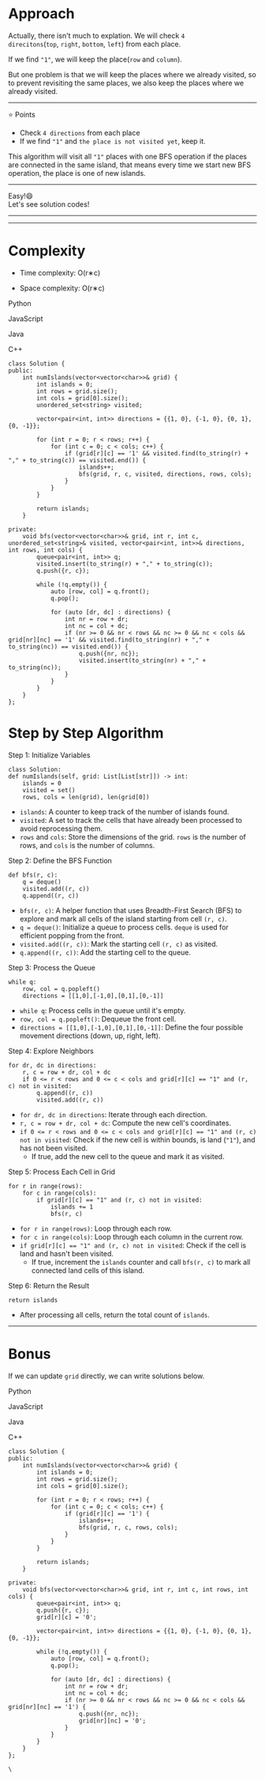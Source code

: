 Approach
========

Actually, there isn't much to explation. We will check `4 direcitons`(`top`, `right`, `bottom`, `left`) from each place.

If we find `"1"`, we will keep the place(`row` and `column`).

But one problem is that we will keep the places where we already visited, so to prevent revisiting the same places, we also keep the places where we already visited.

* * * * *

⭐️ Points

-   Check `4 directions` from each place
-   If we find `"1"` and `the place is not visited yet`, keep it.

This algorithm will visit all `"1"` places with one BFS operation if the places are connected in the same island, that means every time we start new BFS operation, the place is one of new islands.

* * * * *

Easy!😄\
Let's see solution codes!

* * * * *

[](https://youtu.be/bU_dXCOWHls)

* * * * *

Complexity
==========

-   Time complexity: O(r∗c)

-   Space complexity: O(r∗c)

Python

JavaScript

Java

C++

```
class Solution {
public:
    int numIslands(vector<vector<char>>& grid) {
        int islands = 0;
        int rows = grid.size();
        int cols = grid[0].size();
        unordered_set<string> visited;

        vector<pair<int, int>> directions = {{1, 0}, {-1, 0}, {0, 1}, {0, -1}};

        for (int r = 0; r < rows; r++) {
            for (int c = 0; c < cols; c++) {
                if (grid[r][c] == '1' && visited.find(to_string(r) + "," + to_string(c)) == visited.end()) {
                    islands++;
                    bfs(grid, r, c, visited, directions, rows, cols);
                }
            }
        }

        return islands;
    }

private:
    void bfs(vector<vector<char>>& grid, int r, int c, unordered_set<string>& visited, vector<pair<int, int>>& directions, int rows, int cols) {
        queue<pair<int, int>> q;
        visited.insert(to_string(r) + "," + to_string(c));
        q.push({r, c});

        while (!q.empty()) {
            auto [row, col] = q.front();
            q.pop();

            for (auto [dr, dc] : directions) {
                int nr = row + dr;
                int nc = col + dc;
                if (nr >= 0 && nr < rows && nc >= 0 && nc < cols && grid[nr][nc] == '1' && visited.find(to_string(nr) + "," + to_string(nc)) == visited.end()) {
                    q.push({nr, nc});
                    visited.insert(to_string(nr) + "," + to_string(nc));
                }
            }
        }
    }
};
```

Step by Step Algorithm
======================

Step 1: Initialize Variables

```
class Solution:
def numIslands(self, grid: List[List[str]]) -> int:
    islands = 0
    visited = set()
    rows, cols = len(grid), len(grid[0])
```

-   `islands`: A counter to keep track of the number of islands found.
-   `visited`: A set to track the cells that have already been processed to avoid reprocessing them.
-   `rows` and `cols`: Store the dimensions of the grid. `rows` is the number of rows, and `cols` is the number of columns.

Step 2: Define the BFS Function

```
def bfs(r, c):
    q = deque()
    visited.add((r, c))
    q.append((r, c))
```

-   `bfs(r, c)`: A helper function that uses Breadth-First Search (BFS) to explore and mark all cells of the island starting from cell `(r, c)`.
-   `q = deque()`: Initialize a queue to process cells. `deque` is used for efficient popping from the front.
-   `visited.add((r, c))`: Mark the starting cell `(r, c)` as visited.
-   `q.append((r, c))`: Add the starting cell to the queue.

Step 3: Process the Queue

```
while q:
    row, col = q.popleft()
    directions = [[1,0],[-1,0],[0,1],[0,-1]]
```

-   `while q`: Process cells in the queue until it's empty.
-   `row, col = q.popleft()`: Dequeue the front cell.
-   `directions = [[1,0],[-1,0],[0,1],[0,-1]]`: Define the four possible movement directions (down, up, right, left).

Step 4: Explore Neighbors

```
for dr, dc in directions:
    r, c = row + dr, col + dc
    if 0 <= r < rows and 0 <= c < cols and grid[r][c] == "1" and (r, c) not in visited:
        q.append((r, c))
        visited.add((r, c))
```

-   `for dr, dc in directions`: Iterate through each direction.
-   `r, c = row + dr, col + dc`: Compute the new cell's coordinates.
-   `if 0 <= r < rows and 0 <= c < cols and grid[r][c] == "1" and (r, c) not in visited`: Check if the new cell is within bounds, is land (`"1"`), and has not been visited.
    -   If true, add the new cell to the queue and mark it as visited.

Step 5: Process Each Cell in Grid

```
for r in range(rows):
    for c in range(cols):
        if grid[r][c] == "1" and (r, c) not in visited:
            islands += 1
            bfs(r, c)
```

-   `for r in range(rows)`: Loop through each row.
-   `for c in range(cols)`: Loop through each column in the current row.
-   `if grid[r][c] == "1" and (r, c) not in visited`: Check if the cell is land and hasn't been visited.
    -   If true, increment the `islands` counter and call `bfs(r, c)` to mark all connected land cells of this island.

Step 6: Return the Result

```
return islands
```

-   After processing all cells, return the total count of `islands`.

* * * * *

Bonus
=====

If we can update `grid` directly, we can write solutions below.

Python

JavaScript

Java

C++

```
class Solution {
public:
    int numIslands(vector<vector<char>>& grid) {
        int islands = 0;
        int rows = grid.size();
        int cols = grid[0].size();

        for (int r = 0; r < rows; r++) {
            for (int c = 0; c < cols; c++) {
                if (grid[r][c] == '1') {
                    islands++;
                    bfs(grid, r, c, rows, cols);
                }
            }
        }

        return islands;
    }

private:
    void bfs(vector<vector<char>>& grid, int r, int c, int rows, int cols) {
        queue<pair<int, int>> q;
        q.push({r, c});
        grid[r][c] = '0';

        vector<pair<int, int>> directions = {{1, 0}, {-1, 0}, {0, 1}, {0, -1}};

        while (!q.empty()) {
            auto [row, col] = q.front();
            q.pop();

            for (auto [dr, dc] : directions) {
                int nr = row + dr;
                int nc = col + dc;
                if (nr >= 0 && nr < rows && nc >= 0 && nc < cols && grid[nr][nc] == '1') {
                    q.push({nr, nc});
                    grid[nr][nc] = '0';
                }
            }
        }
    }
};
```

`\
`